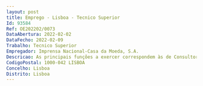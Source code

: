 ```yaml
--- 
layout: post
title: Emprego - Lisboa - Tecnico Superior
Id: 93584
Ref: OE202202/0073
DataAbertura: 2022-02-02
DataFecho: 2022-02-09
Trabalho: Tecnico Superior
Empregador: Imprensa Nacional-Casa da Moeda, S.A.
Descricao: As principais funções a exercer correspondem às de Consultor Sénior de SD MM e consistem em   Análise, desenho e especificação de processos de SD e MM   Preparação de especificações funcionais, planos de teste e outros documentos técnicos   Realização de testes funcionais nas duas áreas   Gestão da entrega de pedidos  e  Apoio na operação diária aos processos existentes de SD e MM.
CodigoPostal: 1000-042 LISBOA
Concelho: Lisboa
Distrito: Lisboa
--- 
```

